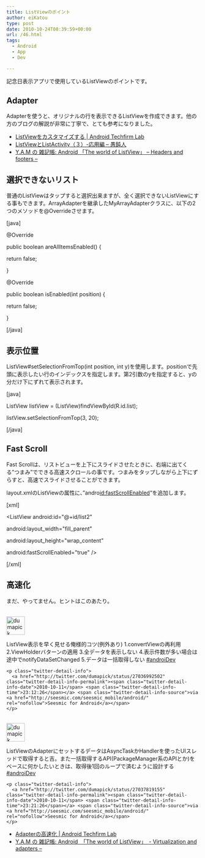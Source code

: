 ```yaml
---
title: ListViewのポイント
author: eiKatou
type: post
date: 2010-10-24T08:39:59+00:00
url: /46.html
tags:
  - Android
  - App
  - Dev

---
```

記念日表示アプリで使用しているListViewのポイントです。

## Adapter

Adapterを使うと、オリジナルの行を表示できるListViewを作成できます。他の方のブログの解説が非常に丁寧で、とても参考になりました。

  * <a href="http://labs.techfirm.co.jp/android/cho/751" target="_blank">ListViewをカスタマイズする | Android Techfirm Lab</a>
  * <a href="http://ichitcltk.hustle.ne.jp/gudon/modules/pico_rd/index.php?content_id=70" target="_blank">ListViewとListActivity（３）-応用編 &#8211; 愚鈍人</a>
  * <a href="http://y-anz-m.blogspot.com/2010/08/android-world-of-listview-headers-and.html" target="_blank">Y.A.M の 雑記帳: Android &#12300;The world of ListView&#12301; &#8211; Headers and footers &#8211;</a>

## 選択できないリスト

普通のListViewはタップすると選択出来ますが、全く選択できないListViewにする事もできます。ArrayAdapterを継承したMyArrayAdapterクラスに、以下の2つのメソッドを@Overrideさせます。
  
[java]
  
@Override
  
public boolean areAllItemsEnabled() {
      
return false;
  
}
  
@Override
  
public boolean isEnabled(int position) {
      
return false;
  
}
  
[/java] 

## 表示位置

ListView#setSelectionFromTop(int position, int y)を使用します。positionで先頭に表示したい行のインデックスを指定します。第2引数のyを指定すると、yの分だけ下にずれて表示されます。
  
[java]
  
ListView listView = (ListView)findViewById(R.id.list);
  
listView.setSelectionFromTop(3, 20);
  
[/java] 

## Fast Scroll

Fast Scrollは、リストビューを上下にスライドさせたときに、右端に出てくる&#8221;つまみ&#8221;でできる高速スクロールの事です。つまみをタップしながら上下にずらすと、高速でスライドさせることができます。

layout.xmlのListViewの属性に、&#8221;andro[id:fastScrollEnabled][1]&#8220;を追加します。
  
[xml]
  
<ListView android:id="@+id/list2"
      
android:layout\_width="fill\_parent"
      
android:layout\_height="wrap\_content"
      
android:fastScrollEnabled="true" />
  
[/xml] 

## 高速化

まだ、やってません。ヒントはこのあたり。

<div class="twitter-detail twitter-detail-left">
  <div class="twitter-detail-user">
    <a class="twitter-user-screen-name" href="http://twitter.com/dumapick"><br /> <img src="http://a0.twimg.com/profile_images/695148648/Owl-48_normal.png" alt="dumapick" height="48" width="48" /><br /> </a>
  </div>
  
  <div class="twitter-detail-tweet">
    <p class="twitter-detail-text">
      ListView表示を早く見せる俺様的コツ(例外あり) 1.convertViewの再利用 2.ViewHolderバターンの適用 3.全データを表示しない 4.表示件数が多い場合は途中でnotifyDataSetChanged 5.データは一括取得しない <a href="http://twitter.com/search?q=%23androiDev" target="_top">#androiDev</a>
    </p>
    
    <p class="twitter-detail-info">
      <a href="http://twitter.com/dumapick/status/27036992502" class="twitter-detail-info-permalink"><span class="twitter-detail-info-date">2010-10-11</span> <span class="twitter-detail-info-time">23:12:26</span></a> <span class="twitter-detail-info-source">via <a href="http://seesmic.com/seesmic_mobile/android/" rel="nofollow">Seesmic for Android</a></span>
    </p>
  </div>
</div>

<div class="twitter-detail twitter-detail-left">
  <div class="twitter-detail-user">
    <a class="twitter-user-screen-name" href="http://twitter.com/dumapick"><br /> <img src="http://a0.twimg.com/profile_images/695148648/Owl-48_normal.png" alt="dumapick" height="48" width="48" /><br /> </a>
  </div>
  
  <div class="twitter-detail-tweet">
    <p class="twitter-detail-text">
      ListViewのAdapterにセットするデータはAsyncTaskかHandlerを使ったUIスレッドで取得すると吉。また一括取得するAPI(PackageManager系のAPIとか)をベースに何かしたいときは、取得後1回のループで済むように設計する <a href="http://twitter.com/search?q=%23androiDev" target="_top">#androiDev</a>
    </p>
    
    <p class="twitter-detail-info">
      <a href="http://twitter.com/dumapick/status/27037819155" class="twitter-detail-info-permalink"><span class="twitter-detail-info-date">2010-10-11</span> <span class="twitter-detail-info-time">23:21:26</span></a> <span class="twitter-detail-info-source">via <a href="http://seesmic.com/seesmic_mobile/android/" rel="nofollow">Seesmic for Android</a></span>
    </p>
  </div>
</div>

  * <a href="http://labs.techfirm.co.jp/android/cho/2161" target="_blank">Adapterの高速化 | Android Techfirm Lab</a>
  * <a href="http://y-anz-m.blogspot.com/2010/08/androidthe-world-of-listview.html" target="_blank">Y.A.M の 雑記帳: Android&#12288;&#12300;The world of ListView&#12301;&#12288;- Virtualization and adapters &#8211;</a>

 [1]: http://d.hatena.ne.jp/fastScrollEnabled/
